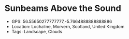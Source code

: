 # Sunbeams Above the Sound

- GPS: 56.55650277777777,-5.7664888888888886
- Location: Lochaline, Morvern, Scotland, United Kingdom
- Tags: Landscape, Clouds
